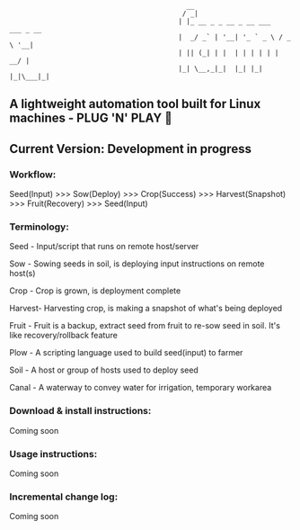                                                 __
                                               / _|
                                              | |_ __ _ _ __ _ __ ___   ___ _ __
                                              |  _/ _` | '__| '_ ` _ \ / _ \ '__|
                                              | || (_| | |  | | | | | |  __/ |
                                              |_| \__,_|_|  |_| |_| |_|\___|_|

## A lightweight automation tool built for Linux machines - PLUG 'N' PLAY :rocket:
## Current Version: Development in progress

### Workflow:

 Seed(Input) >>> Sow(Deploy) >>> Crop(Success) >>> Harvest(Snapshot) >>> Fruit(Recovery) >>> Seed(Input)

### Terminology:

 Seed 	- Input/script that runs on remote host/server

 Sow 	- Sowing seeds in soil, is deploying input instructions on remote host(s)

 Crop 	- Crop is grown, is deployment complete

 Harvest- Harvesting crop, is making a snapshot of what's being deployed

 Fruit	- Fruit is a backup, extract seed from fruit to re-sow seed in soil. It's like recovery/rollback feature

 Plow 	- A scripting language used to build seed(input) to farmer

 Soil 	- A host or group of hosts used to deploy seed

 Canal	- A waterway to convey water for irrigation, temporary workarea

### Download & install instructions:

Coming soon

### Usage instructions:

Coming soon

### Incremental change log:

Coming soon
